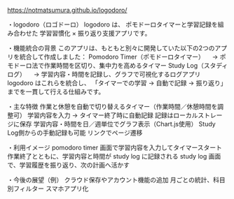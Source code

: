 https://notmatsumura.github.io/logodoro/

・logodoro（ロゴドーロ）
logodoro は、
ポモドーロタイマーと学習記録を組み合わせた
学習習慣化 × 振り返り支援アプリです。

・機能統合の背景
このアプリは、もともと別々に開発していた以下の2つのアプリを統合して作成しました：
Pomodoro Timer（ポモドーロタイマー）
　→ ポモドーロ法で作業時間を区切り、集中力を高めるタイマー
 Study Log（スタディログ）
　→ 学習内容・時間を記録し、グラフで可視化するログアプリ
logodoro はこれらを統合し、
「タイマーでの学習 → 自動で記録 → 振り返り」までを一貫して行える仕組みです。

・主な特徴
作業と休憩を自動で切り替えるタイマー（作業時間／休憩時間を調整可）
学習内容を入力 → タイマー終了時に自動記録
記録はローカルストレージに保存
学習内容・時間を日／週単位でグラフ表示（Chart.js使用）
Study Log側からの手動記録も可能
リンクでページ遷移

・利用イメージ
pomodoro timer 画面で学習内容を入力してタイマースタート
作業終了とともに、学習内容と時間が study log に記録される
study log 画面で、学習履歴を振り返り、次の計画へ活かす

・今後の展望（例）
クラウド保存やアカウント機能の追加
月ごとの統計、科目別フィルター
スマホアプリ化
